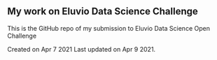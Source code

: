 ## My work on Eluvio Data Science Challenge
This is the GitHub repo of my submission to Eluvio Data Science Open Challenge

Created on Apr 7 2021
Last updated on Apr 9 2021.
